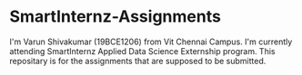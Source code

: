 # SmartInternz-Assignments
I'm Varun Shivakumar (19BCE1206) from Vit Chennai Campus. I'm currently attending SmartInternz Applied Data Science Externship program. This repositary is for the assignments that are supposed to be submitted.
